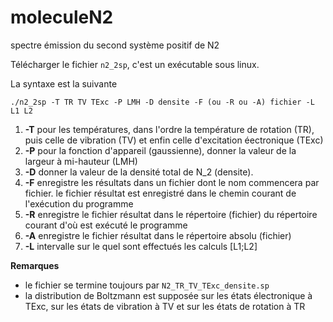 # moleculeN2
spectre émission du second système positif de N2


Télécharger le fichier `n2_2sp`, c'est un exécutable sous linux.

La syntaxe est la suivante 

`./n2_2sp -T TR TV TExc -P LMH -D densite -F (ou -R ou -A) fichier -L L1 L2`

1. **-T** pour les températures, dans l'ordre la température de rotation (TR), puis celle de vibration (TV) et enfin celle d'excitation éectronique (TExc)
2. **-P** pour la fonction d'appareil (gaussienne), donner la valeur de la largeur à mi-hauteur (LMH)
3. **-D** donner la valeur de la densité total de N_2 (densite).
4. **-F** enregistre les résultats dans un fichier dont le nom commencera par fichier. le fichier résultat est enregistré dans le chemin courant de l'exécution du programme
5. **-R** enregistre le fichier résultat dans le répertoire (fichier) du répertoire courant d'où est exécuté le programme
6. **-A** enregistre le fichier résultat dans le répertoire absolu (fichier)
7. **-L** intervalle sur le quel sont effectués les calculs [L1;L2]

**Remarques** 
- le fichier se termine toujours par `N2_TR_TV_TExc_densite.sp`
- la distribution de Boltzmann est supposée sur les états électronique à TExc, sur les états de vibration à TV et sur les états de rotation à TR
